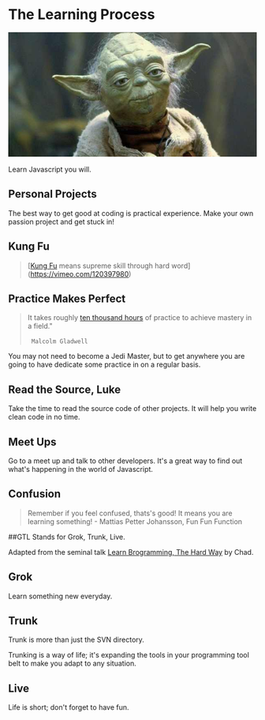 # The Learning Process

![](yoda.jpg)

Learn Javascript you will.


## Personal Projects
The best way to get good at coding is practical experience. Make your own passion project and get stuck in!

## Kung Fu

> [[Kung Fu](https://vimeo.com/120397980) means supreme skill through hard word](https://vimeo.com/120397980)


## Practice Makes Perfect
> It takes roughly [ten thousand hours](http://wisdomgroup.com/blog/10000-hours-of-practice/) of practice to achieve mastery in a field." 
> 
>      Malcolm Gladwell

You may not need to become a Jedi Master, but to get anywhere you are going to have dedicate some practice in on a regular basis.


## Read the Source, Luke
Take the time to read the source code of other projects.  It will help you write clean code in no time.


## Meet Ups
Go to a meet up and talk to other developers.  It's a great way to find out what's happening in the world of Javascript.

## Confusion
> Remember if you feel confused, thats's good!  It means you are learning something!
       - Mattias Petter Johansson, Fun Fun Function

##GTL
Stands for Grok, Trunk, Live.  

Adapted from the seminal talk [Learn Brogramming, The Hard Way](https://www.youtube.com/watch?v=BWsAQsydzR4) by Chad.

## Grok
Learn something new everyday.

## Trunk
Trunk is more than just the SVN directory. 

Trunking is a way of life; it's expanding the tools in your programming tool belt to make you adapt to any situation.

## Live
Life is short; don't forget to have fun.
